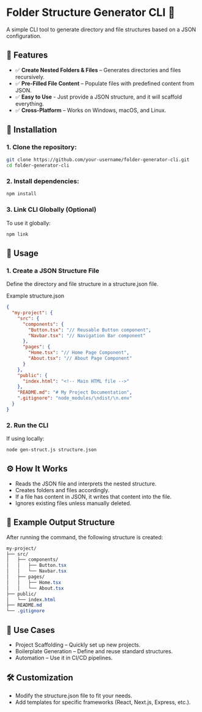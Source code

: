 # Folder Structure Generator CLI 🚀

A simple CLI tool to generate directory and file structures based on a JSON configuration.

## 📌 Features
- ✅ **Create Nested Folders & Files** – Generates directories and files recursively.
- ✅ **Pre-Filled File Content** – Populate files with predefined content from JSON.
- ✅ **Easy to Use** - Just provide a JSON structure, and it will scaffold everything.
- ✅ **Cross-Platform** – Works on Windows, macOS, and Linux.

## 🔧 Installation
### 1. Clone the repository:
   ```sh
   git clone https://github.com/your-username/folder-generator-cli.git
   cd folder-generator-cli
   ```   
### 2. Install dependencies:

``` sh
npm install
```      

### 3. Link CLI Globally (Optional)
To use it globally:

``` sh
npm link
```

## 🚀 Usage
### 1. Create a JSON Structure File
Define the directory and file structure in a structure.json file.

Example structure.json

```json
{
  "my-project": {
    "src": {
      "components": {
        "Button.tsx": "// Reusable Button component",
        "Navbar.tsx": "// Navigation Bar component"
      },
      "pages": {
        "Home.tsx": "// Home Page Component",
        "About.tsx": "// About Page Component"
      }
    },
    "public": {
      "index.html": "<!-- Main HTML file -->"
    },
    "README.md": "# My Project Documentation",
    ".gitignore": "node_modules/\ndist/\n.env"
  }
}
```
### 2. Run the CLI
If using locally:
```sh
node gen-struct.js structure.json
```

## ⚙️ How It Works
- Reads the JSON file and interprets the nested structure.
- Creates folders and files accordingly.
- If a file has content in JSON, it writes that content into the file.
- Ignores existing files unless manually deleted.

## 📂 Example Output Structure
After running the command, the following structure is created:
``` css
my-project/
├── src/
│   ├── components/
│   │   ├── Button.tsx
│   │   └── Navbar.tsx
│   ├── pages/
│   │   ├── Home.tsx
│   │   └── About.tsx
├── public/
│   └── index.html
├── README.md
└── .gitignore

```

## 🎯 Use Cases
- Project Scaffolding – Quickly set up new projects.
- Boilerplate Generation – Define and reuse standard structures.
- Automation – Use it in CI/CD pipelines.

## 🛠 Customization
- Modify the structure.json file to fit your needs.
- Add templates for specific frameworks (React, Next.js, Express, etc.).